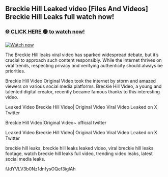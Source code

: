 ## Breckie Hill Leaked video [Files And Videos] Breckie Hill Leaks full watch now!

### [🌐 CLICK HERE 🟢 to watch now!](https://youleaks.live/)  

[![Watch now](https://camo.githubusercontent.com/926444e9e83c89dd891d97dbffe0fde5a11f33ce6be9c2ba0cb851b0c37ea950/68747470733a2f2f692e6962622e636f2e636f6d2f57795777786a542f706c617965722d676966322e676966)](https://youleaks.live/)

The Breckie Hill leaks viral video has sparked widespread debate, but it’s crucial to approach such content responsibly. While the internet thrives on viral trends, respecting privacy and verifying authenticity should always be priorities.

Breckie Hill Video Original Video took the internet by storm and amazed viewers on various social media platforms. Breckie Hill Video, a young and talented digital creator, recently became famous thanks to this interesting video.

L𝚎aked Video Breckie Hill Video| Original Video Viral Video L𝚎aked on X Twitter

Breckie Hill Video|Original Video~ official twitter

L𝚎aked Video Breckie Hill Video| Original Video Viral Video L𝚎aked on X Twitter

breckie hill leaks, breckie hill leaks leaked video, viral breckie hill leaks footage, watch breckie hill leaks full video, trending video leaks, latest social media leaks.

fJdYVLV3b0Nz1dnfysOQef3iglAh
